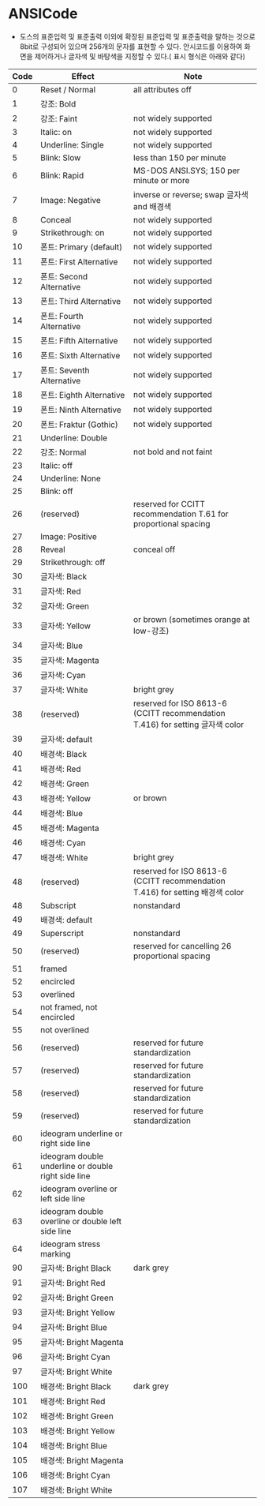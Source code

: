 # ANSICode

- 도스의 표준입력 및 표준출력 이외에 확장된 표준입력 및 표준출력을 말하는 것으로 8bit로 구성되어 있으며 256개의 문자를 표현할 수 있다. 안시코드를 이용하여 화면을 제어하거나 글자색 및 바탕색을 지정할 수 있다.( 표시 형식은 아래와 같다)

| Code | Effect                                              | Note                                                         |
| ---- | --------------------------------------------------- | ------------------------------------------------------------ |
| 0    | Reset / Normal                                      | all attributes off                                           |
| 1    | 강조: Bold                                          |                                                              |
| 2    | 강조: Faint                                         | not widely supported                                         |
| 3    | Italic: on                                          | not widely supported                                         |
| 4    | Underline: Single                                   | not widely supported                                         |
| 5    | Blink: Slow                                         | less than 150 per minute                                     |
| 6    | Blink: Rapid                                        | MS-DOS ANSI.SYS; 150 per minute or more                      |
| 7    | Image: Negative                                     | inverse or reverse; swap 글자색 and 배경색                   |
| 8    | Conceal                                             | not widely supported                                         |
| 9    | Strikethrough: on                                   | not widely supported                                         |
| 10   | 폰트: Primary (default)                             | not widely supported                                         |
| 11   | 폰트: First Alternative                             | not widely supported                                         |
| 12   | 폰트: Second Alternative                            | not widely supported                                         |
| 13   | 폰트: Third Alternative                             | not widely supported                                         |
| 14   | 폰트: Fourth Alternative                            | not widely supported                                         |
| 15   | 폰트: Fifth Alternative                             | not widely supported                                         |
| 16   | 폰트: Sixth Alternative                             | not widely supported                                         |
| 17   | 폰트: Seventh Alternative                           | not widely supported                                         |
| 18   | 폰트: Eighth Alternative                            | not widely supported                                         |
| 19   | 폰트: Ninth Alternative                             | not widely supported                                         |
| 20   | 폰트: Fraktur (Gothic)                              | not widely supported                                         |
| 21   | Underline: Double                                   |                                                              |
| 22   | 강조: Normal                                        | not bold and not faint                                       |
| 23   | Italic: off                                         |                                                              |
| 24   | Underline: None                                     |                                                              |
| 25   | Blink: off                                          |                                                              |
| 26   | (reserved)                                          | reserved for CCITT recommendation T.61 for proportional spacing |
| 27   | Image: Positive                                     |                                                              |
| 28   | Reveal                                              | conceal off                                                  |
| 29   | Strikethrough: off                                  |                                                              |
| 30   | 글자색: Black                                       |                                                              |
| 31   | 글자색: Red                                         |                                                              |
| 32   | 글자색: Green                                       |                                                              |
| 33   | 글자색: Yellow                                      | or brown (sometimes orange at low-강조)                      |
| 34   | 글자색: Blue                                        |                                                              |
| 35   | 글자색: Magenta                                     |                                                              |
| 36   | 글자색: Cyan                                        |                                                              |
| 37   | 글자색: White                                       | bright grey                                                  |
| 38   | (reserved)                                          | reserved for ISO 8613-6 (CCITT recommendation T.416) for setting 글자색 color |
| 39   | 글자색: default                                     |                                                              |
| 40   | 배경색: Black                                       |                                                              |
| 41   | 배경색: Red                                         |                                                              |
| 42   | 배경색: Green                                       |                                                              |
| 43   | 배경색: Yellow                                      | or brown                                                     |
| 44   | 배경색: Blue                                        |                                                              |
| 45   | 배경색: Magenta                                     |                                                              |
| 46   | 배경색: Cyan                                        |                                                              |
| 47   | 배경색: White                                       | bright grey                                                  |
| 48   | (reserved)                                          | reserved for ISO 8613-6 (CCITT recommendation T.416) for setting 배경색 color |
| 48   | Subscript                                           | nonstandard                                                  |
| 49   | 배경색: default                                     |                                                              |
| 49   | Superscript                                         | nonstandard                                                  |
| 50   | (reserved)                                          | reserved for cancelling 26 proportional spacing              |
| 51   | framed                                              |                                                              |
| 52   | encircled                                           |                                                              |
| 53   | overlined                                           |                                                              |
| 54   | not framed, not encircled                           |                                                              |
| 55   | not overlined                                       |                                                              |
| 56   | (reserved)                                          | reserved for future standardization                          |
| 57   | (reserved)                                          | reserved for future standardization                          |
| 58   | (reserved)                                          | reserved for future standardization                          |
| 59   | (reserved)                                          | reserved for future standardization                          |
| 60   | ideogram underline or right side line               |                                                              |
| 61   | ideogram double underline or double right side line |                                                              |
| 62   | ideogram overline or left side line                 |                                                              |
| 63   | ideogram double overline or double left side line   |                                                              |
| 64   | ideogram stress marking                             |                                                              |
| 90   | 글자색: Bright Black                                | dark grey                                                    |
| 91   | 글자색: Bright Red                                  |                                                              |
| 92   | 글자색: Bright Green                                |                                                              |
| 93   | 글자색: Bright Yellow                               |                                                              |
| 94   | 글자색: Bright Blue                                 |                                                              |
| 95   | 글자색: Bright Magenta                              |                                                              |
| 96   | 글자색: Bright Cyan                                 |                                                              |
| 97   | 글자색: Bright White                                |                                                              |
| 100  | 배경색: Bright Black                                | dark grey                                                    |
| 101  | 배경색: Bright Red                                  |                                                              |
| 102  | 배경색: Bright Green                                |                                                              |
| 103  | 배경색: Bright Yellow                               |                                                              |
| 104  | 배경색: Bright Blue                                 |                                                              |
| 105  | 배경색: Bright Magenta                              |                                                              |
| 106  | 배경색: Bright Cyan                                 |                                                              |
| 107  | 배경색: Bright White                                |                                                              |